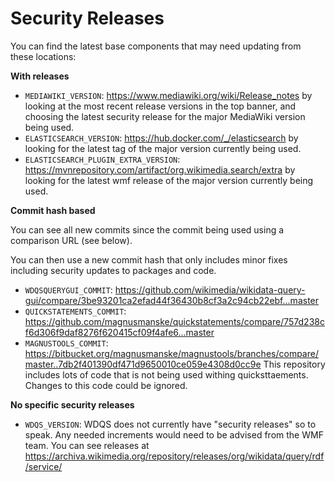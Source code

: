 # Security Releases

You can find the latest base components that may need updating from these locations:

**With releases**

- `MEDIAWIKI_VERSION`: https://www.mediawiki.org/wiki/Release_notes by looking at the most recent release versions in the top banner, and choosing the latest security release for the major MediaWiki version being used.
- `ELASTICSEARCH_VERSION`: https://hub.docker.com/_/elasticsearch by looking for the latest tag of the major version currently being used.
- `ELASTICSEARCH_PLUGIN_EXTRA_VERSION`: https://mvnrepository.com/artifact/org.wikimedia.search/extra by looking for the latest wmf release of the major version currently being used.

**Commit hash based**

You can see all new commits since the commit being used using a comparison URL (see below).

 You can then use a new commit hash that only includes minor fixes including security updates to packages and code.

- `WDQSQUERYGUI_COMMIT`: https://github.com/wikimedia/wikidata-query-gui/compare/3be93201ca2efad44f36430b8cf3a2c94cb22ebf...master
- `QUICKSTATEMENTS_COMMIT`: https://github.com/magnusmanske/quickstatements/compare/757d238cf6d306f9daf8276f620415cf09f4afe6...master
- `MAGNUSTOOLS_COMMIT`: https://bitbucket.org/magnusmanske/magnustools/branches/compare/master..7db2f401390df471d9650010ce059e4308d0cc9e This repository includes lots of code that is not being used withing quicksttaements. Changes to this code could be ignored.


**No specific security releases**

- `WDQS_VERSION`: WDQS does not currently have "security releases" so to speak. Any needed increments would need to be advised from the WMF team. You can see releases at https://archiva.wikimedia.org/repository/releases/org/wikidata/query/rdf/service/
